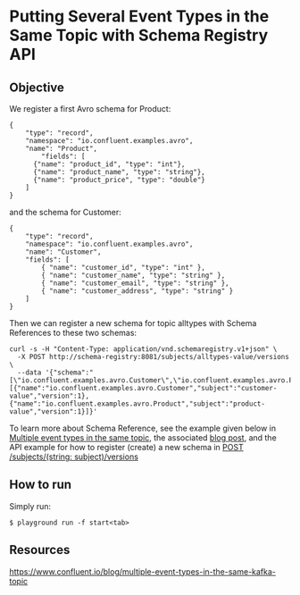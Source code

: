 # Putting Several Event Types in the Same Topic with Schema Registry API

## Objective

We register a first Avro schema for Product:
```
{
    "type": "record",
    "namespace": "io.confluent.examples.avro",
    "name": "Product",
        "fields": [
      {"name": "product_id", "type": "int"},
      {"name": "product_name", "type": "string"},
      {"name": "product_price", "type": "double"}
    ]
}
```
and the schema for Customer:
```
{
    "type": "record",
    "namespace": "io.confluent.examples.avro",
    "name": "Customer",
    "fields": [
        { "name": "customer_id", "type": "int" },
        { "name": "customer_name", "type": "string" },
        { "name": "customer_email", "type": "string" },
        { "name": "customer_address", "type": "string" }
    ]
}
```
Then we can register a new schema for topic alltypes with Schema References to these two schemas:
```
curl -s -H "Content-Type: application/vnd.schemaregistry.v1+json" \
  -X POST http://schema-registry:8081/subjects/alltypes-value/versions \
  --data '{"schema":"[\"io.confluent.examples.avro.Customer\",\"io.confluent.examples.avro.Product\"]","schemaType":"AVRO","references":[{"name":"io.confluent.examples.avro.Customer","subject":"customer-value","version":1},{"name":"io.confluent.examples.avro.Product","subject":"product-value","version":1}]}'
```


To learn more about Schema Reference, see the example given below in [Multiple event types in the same topic](https://docs.confluent.io/platform/current/schema-registry/fundamentals/serdes-develop/serdes-avro.html#multiple-event-types-same-topic-avro), the associated [blog post](https://www.confluent.io/blog/multiple-event-types-in-the-same-kafka-topic/), and the API example for how to register (create) a new schema in [POST /subjects/(string: subject)/versions](https://docs.confluent.io/platform/7.5/schema-registry/develop/api.html#api-example-avro-schema-references)

## How to run

Simply run:

```
$ playground run -f start<tab>
```

## Resources
https://www.confluent.io/blog/multiple-event-types-in-the-same-kafka-topic
